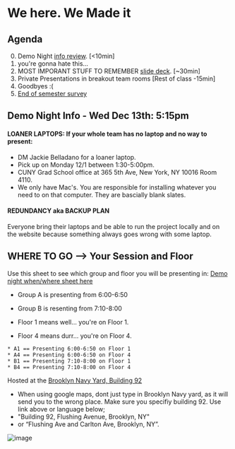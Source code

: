 # We here. We Made it 

Agenda
----
0. Demo Night [info review](https://docs.google.com/presentation/d/1p2gkM_waT1DozijRvHISHGzGjMjX-Gt7mOFCCsR_pwE/edit#slide=id.g2a00e85413f_0_61). [<10min]
0. you're gonna hate this...
0. MOST IMPORANT STUFF TO REMEMBER [slide deck](https://docs.google.com/presentation/d/1-Yrt4dvoHHfLZmkvkyMUikOZiMCI0VsG0tThw5DidGg/edit?usp=sharing). [~30min] 
0. Private Presentations in breakout team rooms [Rest of class -15min]
0. Goodbyes :( 
0. [End of semester survey](https://forms.gle/fXDNe7K2MEfDdWSL8)

Demo Night Info - Wed Dec 13th: 5:15pm
---
#### LOANER LAPTOPS:  If your whole team has no laptop and no way to present:
* DM Jackie Belladano for a loaner laptop. 
* Pick up on Monday 12/1 between 1:30-5:00pm. 
* CUNY Grad School office at 365 5th Ave, New York, NY 10016 Room 4110. 
* We only have Mac's. You are responsible for installing whatever you need to on that computer. They are bascially blank slates.

#### REDUNDANCY aka BACKUP PLAN
Everyone bring their laptops and be able to run the project locally and on the website because something always goes wrong with some laptop.


## WHERE TO GO --> Your Session and Floor 
Use this sheet to see which group and floor you will be presenting in: [Demo night when/where sheet here](https://docs.google.com/spreadsheets/d/1xDKUXQSgZHy6mUV42lIhxO1XafRpJq9JaDB71Yns7NY/edit#gid=0)

* Group A is presenting from 6:00-6:50
* Group B is resenting from 7:10-8:00

* Floor 1 means well... you're on Floor 1.
* Floor 4 means durr... you're on Floor 4.
```
* A1 == Presenting 6:00-6:50 on Floor 1
* A4 == Presenting 6:00-6:50 on Floor 4
* B1 == Presenting 7:10-8:00 on Floor 1
* B4 == Presenting 7:10-8:00 on Floor 4
``````


Hosted at the [Brooklyn Navy Yard, Building 92](https://maps.app.goo.gl/BHJ4nvRvaPmp3pEz6)
* When using google maps, dont just type in Brooklyn Navy yard, as it will send you to the wrong place.  Make sure you specifiy building 92. Use link above or language below;
* "Building 92, Flushing Avenue, Brooklyn, NY" 
* or “Flushing Ave and Carlton Ave, Brooklyn, NY”. 



![image](https://openlab.citytech.cuny.edu/macdonaldecon2505wed2016d728/files/2016/01/Brooklyn_Navy_Yard_Directions.jpeg)


